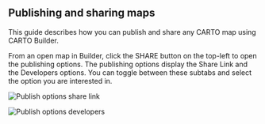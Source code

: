 ## Publishing and sharing maps

This guide describes how you can publish and share any CARTO map using CARTO Builder.

From an open map in Builder, click the SHARE button on the top-left to open the publishing options. The publishing options display the Share Link and the Developers options. You can toggle between these subtabs and select the option you are interested in. 

![Publish options share link](/img/cloud-native-workspace/maps/map_sharelink.png)

![Publish options developers](/img/cloud-native-workspace/maps/map_developers.png)

